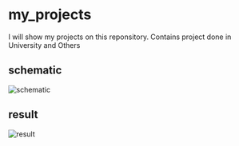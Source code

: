 # my_projects
I will show my projects on this reponsitory. Contains project done in University and Others

## schematic
![schematic](https://drive.google.com/file/d/1-y-EI7KWg0mwq1Dny45XbcmcXw6l1PKa/view?usp=sharing)

## result
![result]()
